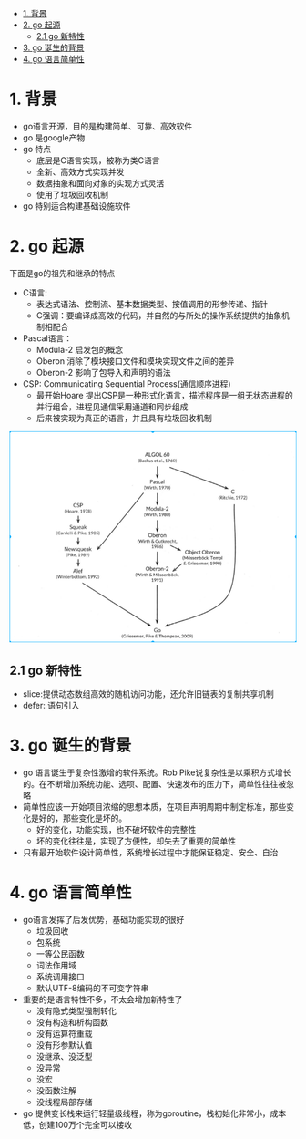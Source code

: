 <!-- TOC -->

- [1. 背景](#1-背景)
- [2. go 起源](#2-go-起源)
    - [2.1 go 新特性](#21-go-新特性)
- [3. go 诞生的背景](#3-go-诞生的背景)
- [4. go 语言简单性](#4-go-语言简单性)

<!-- /TOC -->

# 1. 背景
* go语言开源，目的是构建简单、可靠、高效软件
* go 是google产物
* go 特点
    * 底层是C语言实现，被称为类C语言
    * 全新、高效方式实现并发
    * 数据抽象和面向对象的实现方式灵活
    * 使用了垃圾回收机制
* go 特别适合构建基础设施软件

# 2. go 起源
下面是go的祖先和继承的特点
* C语言:
    * 表达式语法、控制流、基本数据类型、按值调用的形参传递、指针
    * C强调：要编译成高效的代码，并自然的与所处的操作系统提供的抽象机制相配合
* Pascal语言：
    * Modula-2 启发包的概念
    * Oberon 消除了模块接口文件和模块实现文件之间的差异
    * Oberon-2 影响了包导入和声明的语法
* CSP: Communicating Sequential Process(通信顺序进程)
    * 最开始Hoare 提出CSP是一种形式化语言，描述程序是一组无状态进程的并行组合，进程见通信采用通道和同步组成
    * 后来被实现为真正的语言，并且具有垃圾回收机制




![2019-10-15-20-59-03.png](./images/2019-10-15-20-59-03.png)

## 2.1 go 新特性
* slice:提供动态数组高效的随机访问功能，还允许旧链表的复制共享机制
* defer: 语句引入

# 3. go 诞生的背景
* go 语言诞生于复杂性激增的软件系统。Rob Pike说复杂性是以乘积方式增长的。在不断增加系统功能、选项、配置、快速发布的压力下，简单性往往被忽略
* 简单性应该一开始项目浓缩的思想本质，在项目声明周期中制定标准，那些变化是好的，那些变化是坏的。
    * 好的变化，功能实现，也不破坏软件的完整性
    * 坏的变化往往是，实现了方便性，却失去了重要的简单性
* 只有最开始软件设计简单性，系统增长过程中才能保证稳定、安全、自治

# 4. go 语言简单性
* go语言发挥了后发优势，基础功能实现的很好
    * 垃圾回收
    * 包系统
    * 一等公民函数
    * 词法作用域
    * 系统调用接口
    * 默认UTF-8编码的不可变字符串
* 重要的是语言特性不多，不太会增加新特性了
    * 没有隐式类型强制转化
    * 没有构造和析构函数
    * 没有运算符重载
    * 没有形参默认值
    * 没继承、没泛型
    * 没异常
    * 没宏
    * 没函数注解
    * 没线程局部存储
* go 提供变长栈来运行轻量级线程，称为goroutine，栈初始化非常小，成本低，创建100万个完全可以接收

